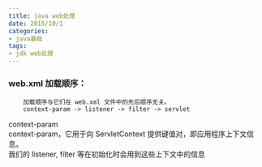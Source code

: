 ```yaml
---
title: java web处理
date: 2015/10/1
categories:
- java基础
tags:
- jdk web处理
---
```


### web.xml 加载顺序：

		加载顺序与它们在 web.xml 文件中的先后顺序无关。
		context-param -> listener -> filter -> servlet

context-param   
	context-param，它用于向 ServletContext 提供键值对，即应用程序上下文信息。  
	我们的 listener, filter 等在初始化时会用到这些上下文中的信息  
